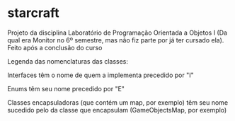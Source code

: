 # starcraft

Projeto da disciplina Laboratório de Programação Orientada a Objetos I (Da qual era Monitor no 6º semestre, mas não fiz parte por já ter cursado ela). Feito após a conclusão do curso

Legenda das nomenclaturas das classes:

Interfaces têm o nome de quem a implementa precedido por "I"

Enums têm seu nome precedido por "E"

Classes encapsuladoras (que contém um map, por exemplo) têm seu nome sucedido pelo da classe que encapsulam (GameObjectsMap, por exemplo)
